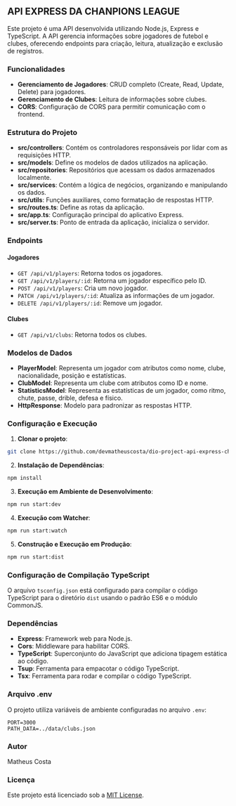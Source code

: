 ## API EXPRESS DA CHANPIONS LEAGUE

Este projeto é uma API desenvolvida utilizando Node.js, Express e TypeScript. A API gerencia informações sobre jogadores de futebol e clubes, oferecendo endpoints para criação, leitura, atualização e exclusão de registros.

### Funcionalidades

- **Gerenciamento de Jogadores**: CRUD completo (Create, Read, Update, Delete) para jogadores.
- **Gerenciamento de Clubes**: Leitura de informações sobre clubes.
- **CORS**: Configuração de CORS para permitir comunicação com o frontend.

### Estrutura do Projeto

- **src/controllers**: Contém os controladores responsáveis por lidar com as requisições HTTP.
- **src/models**: Define os modelos de dados utilizados na aplicação.
- **src/repositories**: Repositórios que acessam os dados armazenados localmente.
- **src/services**: Contém a lógica de negócios, organizando e manipulando os dados.
- **src/utils**: Funções auxiliares, como formatação de respostas HTTP.
- **src/routes.ts**: Define as rotas da aplicação.
- **src/app.ts**: Configuração principal do aplicativo Express.
- **src/server.ts**: Ponto de entrada da aplicação, inicializa o servidor.

### Endpoints

#### Jogadores

- `GET /api/v1/players`: Retorna todos os jogadores.
- `GET /api/v1/players/:id`: Retorna um jogador específico pelo ID.
- `POST /api/v1/players`: Cria um novo jogador.
- `PATCH /api/v1/players/:id`: Atualiza as informações de um jogador.
- `DELETE /api/v1/players/:id`: Remove um jogador.

#### Clubes

- `GET /api/v1/clubs`: Retorna todos os clubes.

### Modelos de Dados

- **PlayerModel**: Representa um jogador com atributos como nome, clube, nacionalidade, posição e estatísticas.
- **ClubModel**: Representa um clube com atributos como ID e nome.
- **StatisticsModel**: Representa as estatísticas de um jogador, como ritmo, chute, passe, drible, defesa e físico.
- **HttpResponse**: Modelo para padronizar as respostas HTTP.

### Configuração e Execução

1. **Clonar o projeto**:

```bash
git clone https://github.com/devmatheuscosta/dio-project-api-express-champions-league.git
```

2. **Instalação de Dependências**:

```bash
npm install
```

3. **Execução em Ambiente de Desenvolvimento**:

```bash
npm run start:dev
```

4. **Execução com Watcher**:

```bash
npm run start:watch
```

5. **Construção e Execução em Produção**:

```bash
npm run start:dist
```

### Configuração de Compilação TypeScript

O arquivo `tsconfig.json` está configurado para compilar o código TypeScript para o diretório `dist` usando o padrão ES6 e o módulo CommonJS.

### Dependências

- **Express**: Framework web para Node.js.
- **Cors**: Middleware para habilitar CORS.
- **TypeScript**: Superconjunto do JavaScript que adiciona tipagem estática ao código.
- **Tsup**: Ferramenta para empacotar o código TypeScript.
- **Tsx**: Ferramenta para rodar e compilar o código TypeScript.

### Arquivo .env

O projeto utiliza variáveis de ambiente configuradas no arquivo `.env`:

```env
PORT=3000
PATH_DATA=../data/clubs.json
```

### Autor

Matheus Costa

### Licença

Este projeto está licenciado sob a [MIT License](LICENSE).
